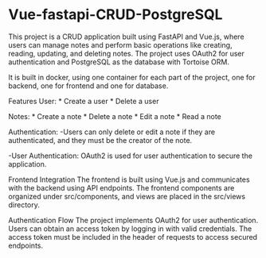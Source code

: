# Vue-fastapi-CRUD-PostgreSQL

This project is a CRUD application built using FastAPI and Vue.js, where users
can manage notes and perform basic operations like creating, reading, updating,
and deleting notes. The project uses OAuth2 for user authentication and PostgreSQL
as the database with Tortoise ORM.

It is built in docker, using one container for each part of the project,
one for backend, one for frontend and one for database.

Features
User:
    * Create a user
    * Delete a user

Notes:
    * Create a note
    * Delete a note
    * Edit a note
    * Read a note
    
Authentication:
-Users can only delete or edit a note if they are authenticated, and they must be
the creator of the note.

-User Authentication:
OAuth2 is used for user authentication to secure the application.


Frontend Integration
The frontend is built using Vue.js and communicates with the backend using
API endpoints. The frontend components are organized under src/components,
and views are placed in the src/views directory.

Authentication Flow
The project implements OAuth2 for user authentication. Users can obtain
an access token by logging in with valid credentials. The access token
must be included in the header of requests to access secured endpoints.







